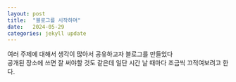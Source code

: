 ```yaml
---
layout: post
title:  "블로그를 시작하며"
date:   2024-05-29 
categories: jekyll update
---
```


여러 주제에 대해서 생각이 많아서 공유하고자 블로그를 만들었다  
공개된 장소에 쓰면 잘 써야할 것도 같은데 일단 시간 날 때마다 조금씩 끄적여보려고 한다.
